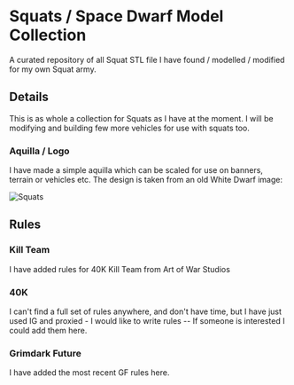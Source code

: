 # Squats / Space Dwarf Model Collection

A curated repository of all Squat STL file I have found / modelled / modified for my own Squat army.

## Details

This is as whole a collection for Squats as I have at the moment. I will be modifying and building few more vehicles for use with squats too.

### Aquilla / Logo

I have made a simple aquilla which can be scaled for use on banners, terrain or vehicles etc. The design is taken from an old White Dwarf image:

![Squats](https://vignette.wikia.nocookie.net/warhammer40k/images/b/b7/Squats1.jpg/revision/latest?cb=20170905043448)

## Rules

### Kill Team

I have added rules for 40K Kill Team from Art of War Studios

### 40K

I can't find a full set of rules anywhere, and don't have time, but I have just used IG and proxied - I would like to write rules -- If someone is interested I could add them here.

### Grimdark Future

I have added the most recent GF rules here.
